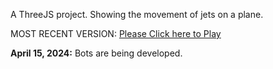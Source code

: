 A ThreeJS project. Showing the movement of jets on a plane. 

MOST RECENT VERSION: [Please Click here to Play](https://rawcdn.githack.com/alperenbutun/free-time-project/f1aea6c/index.html)

**April 15, 2024:** Bots are being developed.
